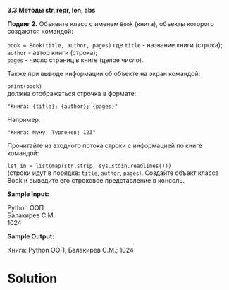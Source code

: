 **3.3 Методы __str__, __repr__, __len__, __abs__**

**Подвиг 2.** Объявите класс с именем `Book` (книга), 
объекты которого создаются командой:

`book = Book(title, author, pages)`
где `title` - название книги (строка);\
`author` - автор книги (строка);\
`pages` - число страниц в книге (целое число).

Также при выводе информации об объекте на 
экран командой:

`print(book)`\
должна отображаться строчка в формате:
```
"Книга: {title}; {author}; {pages}"
```
Например:
```
"Книга: Муму; Тургенев; 123"
```
Прочитайте из входного потока строки с 
информацией по книге командой:

`lst_in = list(map(str.strip, sys.stdin.readlines()))`\
(строки идут в порядке: `title`, `author`, `pages`).
Создайте объект класса Book и выведите его
строковое представление в консоль.

**Sample Input:**

Python ООП\
Балакирев С.М.\
1024

**Sample Output:**

Книга: Python ООП; Балакирев С.М.; 1024

# Solution

```

```
